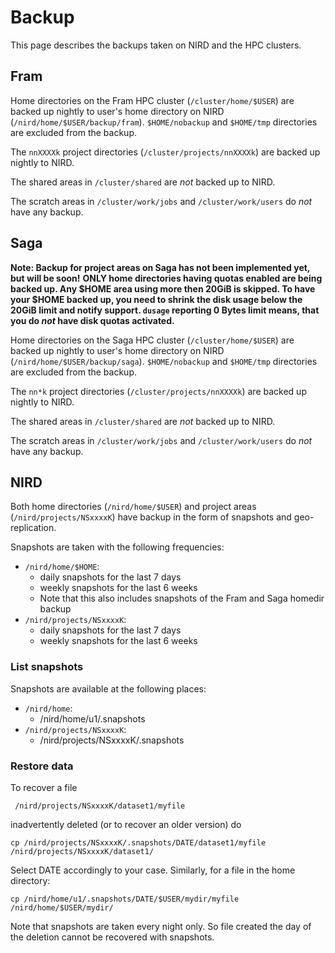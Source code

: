 # Backup

This page describes the backups taken on NIRD and the HPC clusters.

## Fram

Home directories on the Fram HPC cluster (`/cluster/home/$USER`) are backed up nightly to user's home directory on NIRD (`/nird/home/$USER/backup/fram`). `$HOME/nobackup` and `$HOME/tmp` directories are excluded from the backup.

The `nnXXXXk` project directories (`/cluster/projects/nnXXXXk`) are backed up
nightly to NIRD.

The shared areas in `/cluster/shared` are *not* backed up to NIRD.

The scratch areas in `/cluster/work/jobs` and `/cluster/work/users` do *not* have any backup.

## Saga

**Note: Backup for project areas on Saga has not been implemented yet, but will be
soon!**
**ONLY home directories having quotas enabled are being backed up. Any $HOME
area using more then 20GiB is skipped. To have your $HOME backed up, you need to shrink the disk usage below the 20GiB limit and notify support. `dusage` reporting 0 Bytes limit means, that you do _not_ have disk quotas activated.**

Home directories on the Saga HPC cluster (`/cluster/home/$USER`) are backed up nightly to user's home directory on NIRD (`/nird/home/$USER/backup/saga`). `$HOME/nobackup` and `$HOME/tmp` directories are excluded from the backup.

The `nn*k` project directories (`/cluster/projects/nnXXXXk`) are backed up
nightly to NIRD.

The shared areas in `/cluster/shared` are *not* backed up to NIRD.

The scratch areas in `/cluster/work/jobs` and `/cluster/work/users` do *not* have any backup.

## NIRD

Both home directories (`/nird/home/$USER`) and project areas (`/nird/projects/NSxxxxK`) have
backup in the form of snapshots and geo-replication.

Snapshots are taken with the following frequencies:
* `/nird/home/$HOME`:
  - daily snapshots for the last 7 days
  - weekly snapshots for the last 6 weeks
  - Note that this also includes snapshots of the Fram and Saga
    homedir backup
* `/nird/projects/NSxxxxK`:
  - daily snapshots for the last 7 days
  - weekly snapshots for the last 6 weeks


### List snapshots

Snapshots are available at the following places:
* `/nird/home`:
  - /nird/home/u1/.snapshots
* `/nird/projects/NSxxxxK`:
  - /nird/projects/NSxxxxK/.snapshots

### Restore data

To recover a file 

     /nird/projects/NSxxxxK/dataset1/myfile

inadvertently deleted (or to recover an older version) do

    cp /nird/projects/NSxxxxK/.snapshots/DATE/dataset1/myfile /nird/projects/NSxxxxK/dataset1/
    
Select DATE accordingly to your case.  Similarly, for a file in the
home directory:

	cp /nird/home/u1/.snapshots/DATE/$USER/mydir/myfile /nird/home/$USER/mydir/

Note that snapshots are taken every night only. So file created the
day of the deletion cannot be recovered with snapshots.
